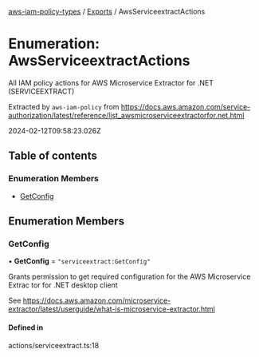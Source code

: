 [aws-iam-policy-types](../README.md) / [Exports](../modules.md) / AwsServiceextractActions

# Enumeration: AwsServiceextractActions

All IAM policy actions for AWS Microservice Extractor for .NET (SERVICEEXTRACT)

Extracted by `aws-iam-policy` from
https://docs.aws.amazon.com/service-authorization/latest/reference/list_awsmicroserviceextractorfor.net.html

2024-02-12T09:58:23.026Z

## Table of contents

### Enumeration Members

- [GetConfig](AwsServiceextractActions.md#getconfig)

## Enumeration Members

### GetConfig

• **GetConfig** = ``"serviceextract:GetConfig"``

Grants permission to get required configuration for the AWS Microservice Extrac
tor for .NET desktop client

See https://docs.aws.amazon.com/microservice-extractor/latest/userguide/what-is-microservice-extractor.html

#### Defined in

actions/serviceextract.ts:18
